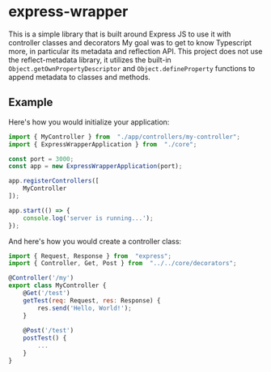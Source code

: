 # express-wrapper

This is a simple library that is built around Express JS to use it with controller classes and decorators
My goal was to get to know Typescript more, in particular its metadata and reflection API.
This project does not use the reflect-metadata library, it utilizes the built-in `Object.getOwnPropertyDescriptor` and `Object.defineProperty` functions to append metadata to classes and methods.

## Example
Here's how you would initialize your application:
```Javascript
import { MyController } from  "./app/controllers/my-controller";
import { ExpressWrapperApplication } from  "./core";

const port = 3000;
const app = new ExpressWrapperApplication(port);

app.registerControllers([
	MyController
]);

app.start(() => {
	console.log('server is running...');
});

```
And here's how you would create a controller class:
```Javascript
import { Request, Response } from  "express";
import { Controller, Get, Post } from  "../../core/decorators";

@Controller('/my')
export class MyController {
	@Get('/test')
	getTest(req: Request, res: Response) {
		res.send('Hello, World!');
	}
	
	@Post('/test')
	postTest() {
		...
	}
}
```